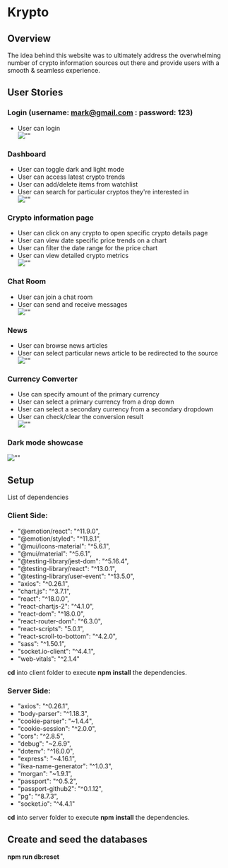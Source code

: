 # Krypto

## Overview
The idea behind this website was to ultimately address the overwhelming number of crypto information sources out there and provide users with a smooth & seamless experience.

## User Stories

### Login (username: mark@gmail.com : password: 123)
- User can login <br />
![""](https://github.com/JustinMul/Krypto/blob/main/docs/loginGif.gif?raw=true)

### Dashboard
- User can toggle dark and light mode
- User can access latest crypto trends
- User can add/delete items from watchlist
- User can search for particular cryptos they're interested in <br />
![""](https://github.com/JustinMul/Krypto/blob/main/docs/dashboard.gif?raw=true)

### Crypto information page
- User can click on any crypto to open specific crypto details page
- User can view date specific price trends on a chart
- User can filter the date range for the price chart 
- User can view detailed crypto metrics <br />
![""](https://github.com/JustinMul/Krypto/blob/main/docs/singleCrypto.gif?raw=true)

### Chat Room 
- User can join a chat room
- User can send and receive messages <br />
![""](https://github.com/JustinMul/Krypto/blob/main/docs/chatroom.gif?raw=true)

### News
- User can browse news articles
- User can select particular news article to be redirected to the source <br />
![""](https://github.com/JustinMul/Krypto/blob/main/docs/news.gif?raw=true)

### Currency Converter
- Use can specify amount of the primary currency
- User can select a primary currency from a drop down
- User can select a secondary currency from a  secondary  dropdown
- User can check/clear the conversion result <br />
![""](https://github.com/JustinMul/Krypto/blob/main/docs/cryptoConverter.gif?raw=true)

### Dark mode showcase
![""](https://github.com/JustinMul/Krypto/blob/main/docs/darkmode.gif?raw=true)

## Setup
List of dependencies

### Client Side:
- "@emotion/react": "^11.9.0",
- "@emotion/styled": "^11.8.1",
- "@mui/icons-material": "^5.6.1",
- "@mui/material": "^5.6.1",
- "@testing-library/jest-dom": "^5.16.4",
- "@testing-library/react": "^13.0.1",
- "@testing-library/user-event": "^13.5.0",
- "axios": "^0.26.1",
- "chart.js": "^3.7.1",
- "react": "^18.0.0",
- "react-chartjs-2": "^4.1.0",
- "react-dom": "^18.0.0",
- "react-router-dom": "^6.3.0",
- "react-scripts": "5.0.1",
- "react-scroll-to-bottom": "^4.2.0",
- "sass": "^1.50.1",
- "socket.io-client": "^4.4.1",
- "web-vitals": "^2.1.4"

**cd** into client folder to execute **npm** **install** the dependencies.


### Server Side:

- "axios": "^0.26.1",
- "body-parser": "^1.18.3",
- "cookie-parser": "~1.4.4",
- "cookie-session": "^2.0.0",
- "cors": "^2.8.5",
- "debug": "~2.6.9",
- "dotenv": "^16.0.0",
- "express": "~4.16.1",
- "ikea-name-generator": "^1.0.3",
- "morgan": "~1.9.1",
- "passport": "^0.5.2",
- "passport-github2": "^0.1.12",
- "pg": "^8.7.3",
- "socket.io": "^4.4.1"


**cd** into server folder to execute **npm** **install** the dependencies.


## Create and seed the databases
**npm run db:reset**
